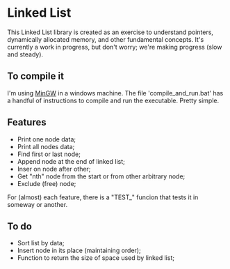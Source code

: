 # Linked List

This Linked List library is created as an exercise to understand pointers, dynamically allocated memory, and other fundamental concepts. It's currently a work in progress, but don't worry; we're making progress (slow and steady).

## To compile it

I'm using [MinGW](https://www.mingw-w64.org/) in a windows machine. The file 'compile_and_run.bat' has a handful of instructions to compile and run the executable. Pretty simple.

## Features

- Print one node data;
- Print all nodes data;
- Find first or last node;
- Append node at the end of linked list;
- Inser on node after other;
- Get "nth" node from the start or from other arbitrary node;
- Exclude (free) node;

For (almost) each feature, there is a "TEST_" funcion that tests it in someway or another.

## To do
 
 - Sort list by data;
 - Insert node in its place (maintaining order);
 - Function to return the size of space used by linked list;
